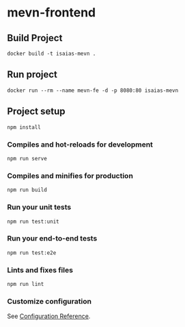 # mevn-frontend

## Build Project
```
docker build -t isaias-mevn .
```

## Run project
```
docker run --rm --name mevn-fe -d -p 8080:80 isaias-mevn
```


## Project setup
```
npm install
```

### Compiles and hot-reloads for development
```
npm run serve
```

### Compiles and minifies for production
```
npm run build
```

### Run your unit tests
```
npm run test:unit
```

### Run your end-to-end tests
```
npm run test:e2e
```

### Lints and fixes files
```
npm run lint
```

### Customize configuration
See [Configuration Reference](https://cli.vuejs.org/config/).
